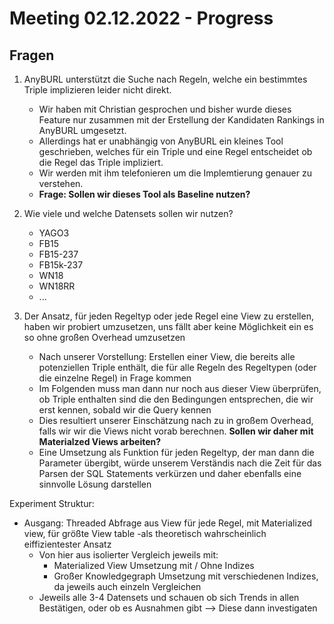 # Meeting 02.12.2022 - Progress

##  Fragen

1. AnyBURL unterstützt die Suche nach Regeln, welche ein bestimmtes Triple implizieren leider nicht direkt. 
    - Wir haben mit Christian gesprochen und bisher wurde dieses Feature nur zusammen mit der Erstellung der Kandidaten Rankings in AnyBURL umgesetzt. 
    - Allerdings hat er unabhängig von AnyBURL ein kleines Tool geschrieben, welches für ein Triple und eine Regel entscheidet ob die Regel das Triple impliziert.
    - Wir werden mit ihm telefonieren um die Implemtierung genauer zu verstehen.
    - **Frage: Sollen wir dieses Tool als Baseline nutzen?**

2. Wie viele und welche Datensets sollen wir nutzen?
    - YAGO3
    - FB15
    - FB15-237
    - FB15k-237
    - WN18
    - WN18RR
    - ...

3. Der Ansatz, für jeden Regeltyp oder jede Regel eine View zu erstellen, haben wir probiert umzusetzen, uns fällt aber keine Möglichkeit ein es so ohne großen Overhead umzusetzen
    - Nach unserer Vorstellung: Erstellen einer View, die bereits alle potenziellen Triple enthält, die für alle Regeln des Regeltypen (oder die einzelne Regel) in Frage kommen
    - Im Folgenden muss man dann nur noch aus dieser View überprüfen, ob Triple enthalten sind die den Bedingungen entsprechen, die wir erst kennen, sobald wir die Query kennen
    - Dies resultiert unserer Einschätzung nach zu in großem Overhead, falls wir  wir die Views nicht vorab berechnen. **Sollen wir daher mit Materialzed Views arbeiten?**
    - Eine Umsetzung als Funktion für jeden Regeltyp, der man dann die Parameter übergibt, würde unserem Verständis nach die Zeit für das Parsen der SQL Statements verkürzen und daher ebenfalls eine sinnvolle Lösung darstellen

Experiment Struktur:
- Ausgang: Threaded Abfrage aus View für jede Regel, mit Materialized view, für größte View table -als theoretisch wahrscheinlich eiffizientester Ansatz
  - Von hier aus isolierter Vergleich jeweils mit:
    - Materialized View Umsetzung mit / Ohne Indizes
    - Großer Knowledgegraph Umsetzung mit verschiedenen Indizes, da jeweils auch einzeln Vergleichen
  - Jeweils alle 3-4 Datensets und schauen ob sich Trends in allen Bestätigen, oder ob es Ausnahmen gibt --> Diese dann investigaten
